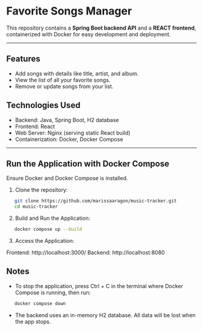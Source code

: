 # Favorite Songs Manager

This repository contains a **Spring Boot backend API** and a **REACT frontend**, containerized with Docker for easy development and deployment.

---

## Features
- Add songs with details like title, artist, and album.
- View the list of all your favorite songs.
- Remove or update songs from your list.

## Technologies Used

- Backend: Java, Spring Boot, H2 database
- Frontend: React
- Web Server: Nginx (serving static React build)
- Containerization: Docker, Docker Compose

---

## Run the Application with Docker Compose
Ensure Docker and Docker Compose is installed.

1. Clone the repository:
```bash
   git clone https://github.com/marissaaragon/music-tracker.git
   cd music-tracker
```
2. Build and Run the Application:
```bash
   docker compose up --build
```
3. Access the Application:

Frontend: http://localhost:3000/
Backend: http://localhost:8080

## Notes
- To stop the application, press Ctrl + C in the terminal where Docker Compose is running, then run:
```bash
   docker compose down
```
- The backend uses an in-memory H2 database. All data will be lost when the app stops.


  
